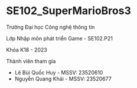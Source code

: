 # SE102_SuperMarioBros3

Trường Đại học Công nghệ thông tin

Lớp Nhập môn phát triển Game - SE102.P21

Khóa K18 - 2023

Thành viên tham gia
- Lê Bùi Quốc Huy - MSSV: 23520610
- Nguyễn Quang Khải - MSSV: 23520677
